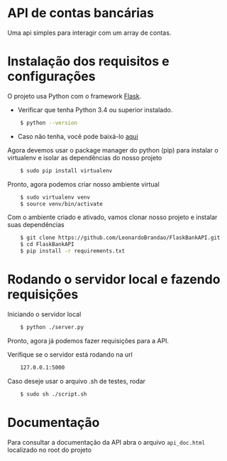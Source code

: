 # API de contas bancárias

Uma api simples para interagir com um array de contas.

# Instalação dos requisitos e configurações

O projeto usa Python com o framework [Flask](http://flask.pocoo.org/).
  - Verificar que tenha Python 3.4 ou superior instalado. 
```sh
    $ python --version
```
  - Caso não tenha, você pode baixá-lo [aqui](https://www.python.org/downloads/release/python-370/)

Agora devemos usar o package manager do python (pip) para instalar o virtualenv e isolar as dependências do nosso projeto

```sh
    $ sudo pip install virtualenv
```

Pronto, agora podemos criar nosso ambiente virtual

```sh
    $ sudo virtualenv venv
    $ source venv/bin/activate
```
Com o ambiente criado e ativado, vamos clonar nosso projeto e instalar suas dependências

```sh
    $ git clone https://github.com/LeonardoBrandao/FlaskBankAPI.git
    $ cd FlaskBankAPI
    $ pip install -r requirements.txt
```

# Rodando o servidor local e fazendo requisições

Iniciando o servidor local

```sh
    $ python ./server.py
```

Pronto, agora já podemos fazer requisições para a API. 

Verifique se o servidor está rodando na url

```sh
    127.0.0.1:5000
```

Caso deseje usar o arquivo .sh de testes, rodar

```sh
    $ sudo sh ./script.sh
```

# Documentação
Para consultar a documentação da API abra o arquivo ```api_doc.html``` localizado no root do projeto
